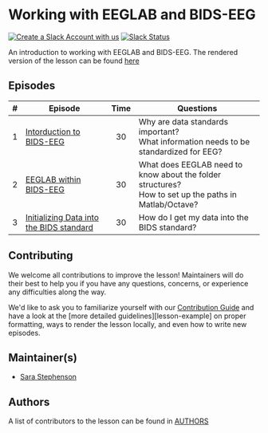 # Working with EEGLAB and BIDS-EEG

[![Create a Slack Account with us](https://img.shields.io/badge/Create_Slack_Account-The_Carpentries-071159.svg)](https://swc-slack-invite.herokuapp.com/)
[![Slack Status](https://img.shields.io/badge/Slack_Channel-neuroimaging-E01563.svg)](https://swcarpentry.slack.com/messages/CCJBHKCHZ)

An introduction to working with EEGLAB and BIDS-EEG. The rendered version of the lesson can be found [here](https://carpentries-incubator.github.io/SDC-BIDS-EEG-EEGLAB/)

## Episodes

| # | Episode | Time | Questions |
| ---- | ---- | :----: | ---- |
| 1 | [Intorduction to BIDS-EEG](https://carpentries-incubator.github.io/SDC-BIDS-EEG-EEGLAB/01-intro_BIDS_EEG/index.html) | 30 | Why are data standards important? <br> What information needs to be standardized for EEG? |
| 2 | [EEGLAB within BIDS-EEG](https://carpentries-incubator.github.io/SDC-BIDS-EEG-EEGLAB/02-data_property/index.html) | 30 | What does EEGLAB need to know about the folder structures? <br> How to set up the paths in Matlab/Octave? | 
| 3 | [Initializing Data into the BIDS standard](https://carpentries-incubator.github.io/SDC-BIDS-EEG-EEGLAB/03-BIDS_init_EEG_EEGLAB/index.html) | 30 | How do I get my data into the BIDS standard? | 

## Contributing

We welcome all contributions to improve the lesson! Maintainers will do their best to help you if you have any
questions, concerns, or experience any difficulties along the way.

We'd like to ask you to familiarize yourself with our [Contribution Guide](CONTRIBUTING.md) and have a look at
the [more detailed guidelines][lesson-example] on proper formatting, ways to render the lesson locally, and even
how to write new episodes.

## Maintainer(s)

* [Sara Stephenson](https://github.com/SaraStephenson)

## Authors

A list of contributors to the lesson can be found in [AUTHORS](AUTHORS)


